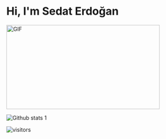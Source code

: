 # Hi, I'm Sedat Erdoğan

<img align="middle" alt="GIF" src="https://github.com/abhisheknaiidu/abhisheknaiidu/blob/master/code.gif?raw=true" width="400" height="220" />



![Github stats 1](https://github-readme-stats.vercel.app/api?username=SedatErdogan&show_icons=true&theme=radical) 

![visitors](https://visitor-badge.glitch.me/badge?page_id=SedatErdogan&left_color=black&right_color=blue)

